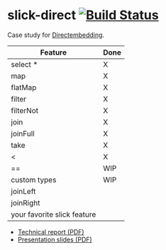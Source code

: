 # slick-direct [![Build Status](https://travis-ci.org/slick-direct/slick-direct.png?branch=master)](https://travis-ci.org/slick-direct/slick-direct)

Case study for [Directembedding](https://github.com/directembedding/directembedding).

| Feature                      | Done |
| -------                      | ---- |
| select *                     |  X   |
| map                          |  X   |
| flatMap                      |  X   |
| filter                       |  X   |
| filterNot                    |  X   |
| join                         |  X   |
| joinFull                     |  X   |
| take                         |  X   |
| <                            |  X   |
| ==                           | WIP  |
| custom types                 | WIP  |
| joinLeft                     |      |
| joinRight                    |      |
| your favorite slick feature  |      |


* [Technical report (PDF)](http://geirsson.com/assets/directembedding-report.pdf)
* [Presentation slides (PDF)](http://geirsson.com/assets/directembedding-beamer.pdf)


